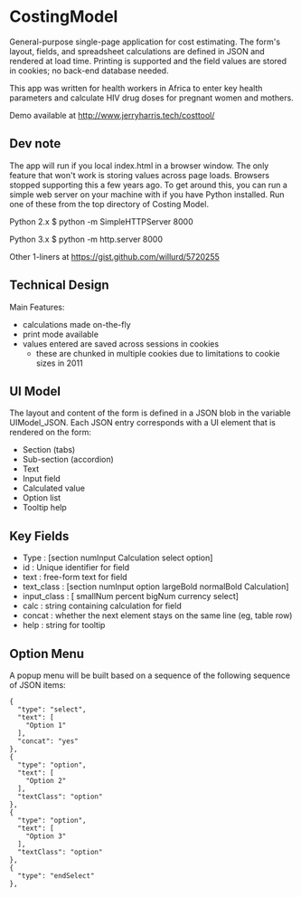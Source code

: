 # CostingModel

General-purpose single-page application for cost estimating. The form's layout, fields, and spreadsheet calculations are defined in JSON and rendered at load time. Printing is supported and the field values are stored in cookies; no back-end database needed. 

This app was written for health workers in Africa to enter key health parameters and calculate HIV drug doses for pregnant women and mothers.

Demo available at http://www.jerryharris.tech/costtool/

## Dev note
The app will run if you local index.html in a browser window. The only feature that won't work is storing values across page loads. Browsers stopped supporting this a few years ago. To get around this, you can run a simple web server on your machine with if you have Python installed. Run one of these from the top directory of Costing Model. 

Python 2.x
$ python -m SimpleHTTPServer 8000

Python 3.x
$ python -m http.server 8000

Other 1-liners at https://gist.github.com/willurd/5720255

## Technical Design

Main Features:
 * calculations made on-the-fly
 * print mode available
 * values entered are saved across sessions in cookies
    * these are chunked in multiple cookies due to limitations to cookie sizes in 2011
 
## UI Model

The layout and content of the form is defined in a JSON blob in the variable UIModel_JSON. Each JSON entry corresponds with a UI element that is rendered on the form: 
* Section (tabs) 
* Sub-section (accordion)
* Text 
* Input field 
* Calculated value 
* Option list 
* Tooltip help

## Key Fields
 
* Type : [section numInput Calculation select option]
* id : Unique identifier for field
* text : free-form text for field
* text_class : [section numInput option largeBold normalBold Calculation]
* input_class : [<null> smallNum percent bigNum currency select]
* calc : string containing calculation for field
* concat : whether the next element stays on the same line (eg, table row)
* help : string for tooltip
  
## Option Menu
A popup menu will be built based on a sequence of the following sequence of JSON items:
```
{       
  "type": "select",
  "text": [
    "Option 1"
  ],
  "concat": "yes"
},
{
  "type": "option",
  "text": [
    "Option 2"
  ],
  "textClass": "option"
},
{
  "type": "option",
  "text": [
    "Option 3"
  ],
  "textClass": "option"
},
{
  "type": "endSelect"
},
```
